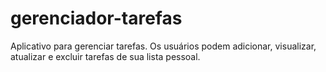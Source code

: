 # gerenciador-tarefas
Aplicativo para gerenciar tarefas. Os usuários podem adicionar, visualizar, atualizar e excluir tarefas de sua lista pessoal.
